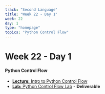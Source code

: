 ```yaml
---
track: "Second Language"
title: "Week 22 - Day 1"
week: 22
day: 1
type: "homepage"
topics: "Python Control Flow"
---
```


# Week 22 - Day 1

#### Python Control Flow

- [**Lecture:** Intro to Python Control Flow](/second-language/week-22/day-1/lecture-materials/intro-to-python-control-flow/)
- [**Lab:** Python Control Flow Lab](/second-language/week-22/day-1/labs/python-control-flow-lab/) - **Deliverable**